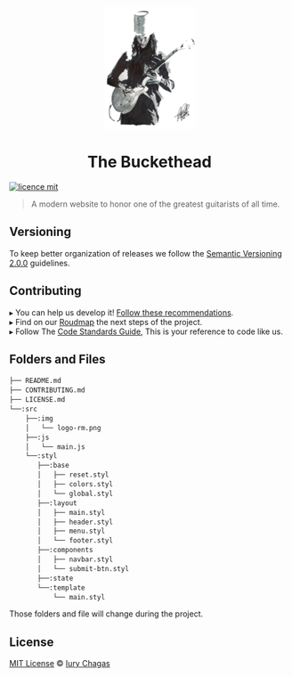 <p align="center"><img src="src/img/logo-rm.png" alt="Buckethead poster: Author Greg Sellars"></p>

<h1 align="center">The Buckethead</h1>

[![licence mit](https://img.shields.io/badge/licence-MIT-blue.svg)](https://github.com/IuryChagas/buckethead/blob/master/LICENSE.md)

> A modern website to honor one of the greatest guitarists of all time.

## Versioning

To keep better organization of releases we follow the [Semantic Versioning 2.0.0](http://semver.org/) guidelines.

## Contributing

▸ You can help us develop it! [Follow these recommendations](https://github.com/IuryChagas/buckethead/blob/master/CONTRIBUTING.md).<br>
▸ Find on our [Roudmap](https://github.com/IuryChagas/buckethead/issues/) the next steps of the project.<br>
▸ Follow The [Code Standards Guide](https://github.com/IuryChagas/style-guide-compilation#directory-structure "Guia Basico de Estilo HTML e CSS"), This is your reference to code like us.

## Folders and Files

```sh
├── README.md
├── CONTRIBUTING.md
├── LICENSE.md
└──:src
    ├──:img
    │   └── logo-rm.png
    ├──:js
    │   └── main.js
    └──:styl
       ├──:base
       │   ├── reset.styl
       │   ├── colors.styl
       │   └── global.styl
       ├──:layout
       │   ├── main.styl
       │   ├── header.styl
       │   ├── menu.styl
       │   └── footer.styl
       ├──:components
       │   ├── navbar.styl
       │   └── submit-btn.styl
       ├──:state
       └──:template
           └── main.styl
```
Those folders and file will change during the project.

## License

[MIT License](https://github.com/iurychagas/buckethead/blob/master/LICENSE.md) © [Iury Chagas](https://github.com/IuryChagas "GitHub Profile")